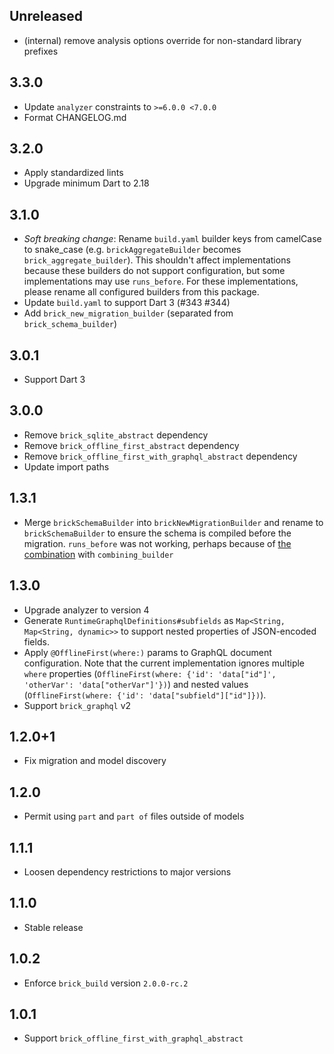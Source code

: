 ## Unreleased

- (internal) remove analysis options override for non-standard library prefixes

## 3.3.0

- Update `analyzer` constraints to `>=6.0.0 <7.0.0`
- Format CHANGELOG.md

## 3.2.0

- Apply standardized lints
- Upgrade minimum Dart to 2.18

## 3.1.0

- _Soft breaking change_: Rename `build.yaml` builder keys from camelCase to snake_case (e.g. `brickAggregateBuilder` becomes `brick_aggregate_builder`). This shouldn't affect implementations because these builders do not support configuration, but some implementations may use `runs_before`. For these implementations, please rename all configured builders from this package.
- Update `build.yaml` to support Dart 3 (#343 #344)
- Add `brick_new_migration_builder` (separated from `brick_schema_builder`)

## 3.0.1

- Support Dart 3

## 3.0.0

- Remove `brick_sqlite_abstract` dependency
- Remove `brick_offline_first_abstract` dependency
- Remove `brick_offline_first_with_graphql_abstract` dependency
- Update import paths

## 1.3.1

- Merge `brickSchemaBuilder` into `brickNewMigrationBuilder` and rename to `brickSchemaBuilder` to ensure the schema is compiled before the migration. `runs_before` was not working, perhaps because of [the combination](https://github.com/dart-lang/build/blob/85900b19ee186d133b41e957fd60836282b45d7c/docs/builder_author_faq.md#why-cant-my-builder-resolve-code-output-by-another-builder) with `combining_builder`

## 1.3.0

- Upgrade analyzer to version 4
- Generate `RuntimeGraphqlDefinitions#subfields` as `Map<String, Map<String, dynamic>>` to support nested properties of JSON-encoded fields.
- Apply `@OfflineFirst(where:)` params to GraphQL document configuration. Note that the current implementation ignores multiple `where` properties (`OfflineFirst(where: {'id': 'data["id"]', 'otherVar': 'data["otherVar"]'})`) and nested values (`OfflineFirst(where: {'id': 'data["subfield"]["id"]})`).
- Support `brick_graphql` v2

## 1.2.0+1

- Fix migration and model discovery

## 1.2.0

- Permit using `part` and `part of` files outside of models

## 1.1.1

- Loosen dependency restrictions to major versions

## 1.1.0

- Stable release

## 1.0.2

- Enforce `brick_build` version `2.0.0-rc.2`

## 1.0.1

- Support `brick_offline_first_with_graphql_abstract`
